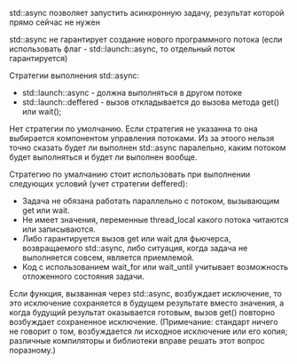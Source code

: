 std::async позволяет запустить асинхронную задачу, результат которой прямо сейчас не нужен

std::async не гарантирует создание нового программного потока (если использовать флаг - std::launch::async, то отдельный поток гарантируется)

Стратегии выполнения std::async:
- std::launch::async - должна выполняться в другом потоке
- std::launch::deffered - вызов откладывается до вызова метода get() или wait();

Нет стратегии по умолчанию. Если стратегия не указанна то она выбирается компонентом управления потоками. Из за этоого нельзя точно сказать будет ли выполнен std::async паралельно, каким потоком будет выполняться и будет ли выполнен вообще.

Стратегию по умалчанию стоит использовать при выполнении следующих условий (учет стратегии deffered):
 - Задача не обязана работать параллельно с потоком, вызывающим get или wait.
 - Не имеет значения, переменные thread_local какого потока читаются или записываются.
 - Либо гарантируется вызов get или wait для фьючерса, возвращаемого std::async,
либо ситуация, когда задача не выполняется совсем, является приемлемой.
 - Код с использованием wait_for или wait_until учитывает возможность отложенного состояния задачи. 

Если функция, вызванная через std::async, возбуждает исключение, то это исключение сохраняется в будущем результате вместо значения, а когда будущий результат оказывается готовым, вызов get() повторно возбуждает сохраненное исключение. (Примечание: стандарт ничего не говорит о том, возбуждается ли исходное исключение или его копия; различные компиляторы и библиотеки вправе решать этот вопрос поразному.)
